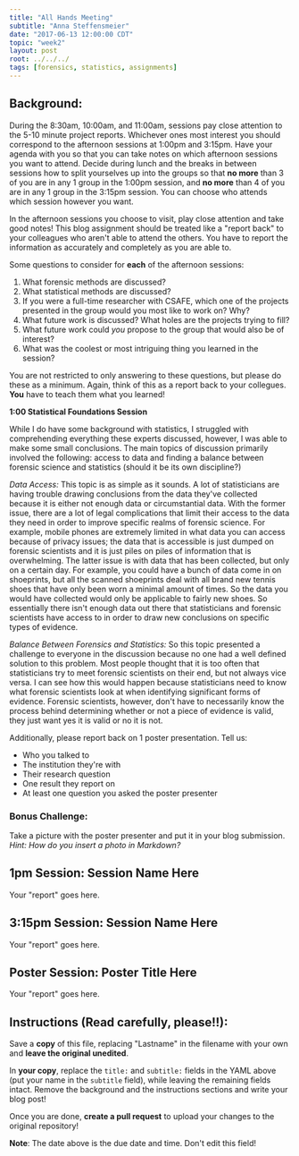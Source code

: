 ```yaml
---
title: "All Hands Meeting"
subtitle: "Anna Steffensmeier"
date: "2017-06-13 12:00:00 CDT"
topic: "week2"
layout: post
root: ../../../
tags: [forensics, statistics, assignments]
---
```

 
## Background:

During the 8:30am, 10:00am, and 11:00am, sessions pay close attention to the 5-10 minute project reports. Whichever ones most interest you should correspond to the afternoon sessions at 1:00pm and 3:15pm. Have your agenda with you so that you can take notes on which afternoon sessions you want to attend. Decide during lunch and the breaks in between sessions how to split yourselves up into the groups so that **no more** than 3 of you are in any 1 group in the 1:00pm session, and **no more** than 4 of you are in any 1 group in the 3:15pm session. You can choose who attends which session however you want. 

In the afternoon sessions you choose to visit, play close attention and take good notes! This blog assignment should be treated like a "report back" to your colleagues who aren't able to attend the others. You have to report the information as accurately and completely as you are able to.

Some questions to consider for **each** of the afternoon sessions:

1. What forensic methods are discussed?
2. What statistical methods are discussed?
3. If you were a full-time researcher with CSAFE, which one of the projects presented in the group would you most like to work on? Why?
4. What future work is discussed? What holes are the projects trying to fill?
5. What future work could *you* propose to the group that would also be of interest? 
6. What was the coolest or most intriguing thing you learned in the session?

You are not restricted to only answering to these questions, but please do these as a minimum. Again, think of this as a report back to your collegues. **You** have to teach them what you learned! 

**1:00 Statistical Foundations Session**

While I do have some background with statistics, I struggled with comprehending everything these experts discussed, however, I was able to make some small conclusions. The main topics of discussion primarily involved the following: access to data and finding a balance between forensic science and statistics (should it be its own discipline?)

*Data Access:*
This topic is as simple as it sounds. A lot of statisticians are having trouble drawing conclusions from the data they've collected because it is either not enough data or circumstantial data. With the former issue, there are a lot of legal complications that limit their access to the data they need in order to improve specific realms of forensic science. For example, mobile phones are extremely limited in what data you can access because of privacy issues; the data that is accessible is just dumped on forensic scientists and it is just piles on piles of information that is overwhelming. The latter issue is with data that has been collected, but only on a certain day. For example, you could have a bunch of data come in on shoeprints, but all the scanned shoeprints deal with all brand new tennis shoes that have only been worn a minimal amount of times. So the data you would have collected would only be applicable to fairly new shoes. So essentially there isn't enough data out there that statisticians and forensic scientists have access to in order to draw new conclusions on specific types of evidence. 


*Balance Between Forensics and Statistics:*
So this topic presented a challenge to everyone in the discussion because no one had a well defined solution to this problem. Most people thought that it is too often that statisticians try to meet forensic scientists on their end, but not always vice versa. I can see how this would happen because statisticians need to know what forensic scientists look at when identifying significant forms of evidence. Forensic scientists, however, don't have to necessarily know the process behind determining whether or not a piece of evidence is valid, they just want yes it is valid or no it is not.

Additionally, please report back on 1 poster presentation. Tell us:

- Who you talked to
- The institution they're with
- Their research question
- One result they report on
- At least one question you asked the poster presenter

### Bonus Challenge:

Take a picture with the poster presenter and put it in your blog submission. *Hint: How do you insert a photo in Markdown?*

## 1pm Session: Session Name Here

Your "report" goes here. 

## 3:15pm Session: Session Name Here

Your "report" goes here. 

## Poster Session: Poster Title Here

Your "report" goes here.

## Instructions (Read carefully, please!!):
Save a **copy** of this file, replacing "Lastname" in the filename with your own and **leave the original unedited**.

In **your copy**, replace the `title:` and `subtitle:` fields in the YAML above (put your name in the `subtitle` field), while leaving the remaining fields intact. Remove the background and the instructions sections and write your blog post! 

Once you are done, **create a pull request** to upload your changes to the original repository!

**Note**: The date above is the due date and time. Don't edit this field! 
